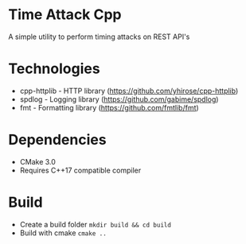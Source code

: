 # Time Attack Cpp
A simple utility to perform timing attacks on REST API's

# Technologies
* cpp-httplib - HTTP library (https://github.com/yhirose/cpp-httplib)
* spdlog - Logging library (https://github.com/gabime/spdlog)
* fmt - Formatting library (https://github.com/fmtlib/fmt)

# Dependencies
* CMake 3.0
* Requires C++17 compatible compiler

# Build
* Create a build folder ```mkdir build && cd build```
* Build with cmake ```cmake ..```